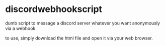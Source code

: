 # discordwebhookscript
dumb script to message a discord server whatever you want anonymously via a webhook

to use, simply download the html file and open it via your web browser.
